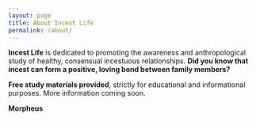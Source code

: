 ```yaml
---
layout: page
title: About Incest Life
permalink: /about/
---
```


**Incest Life** is dedicated to promoting the awareness and anthropological study of healthy, consensual incestuous relationships. __Did you know that incest can form a positive, loving bond between family members?__

**Free study materials provided**, strictly for educational and informational purposes. More information coming soon.

__Morpheus__

